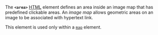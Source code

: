 The **`<area>`** [HTML](https://developer.mozilla.org/en-US/docs/Web/HTML) element defines an area inside an image map that has predefined clickable areas. An _image map_ allows geometric areas on an image to be associated with hypertext link.

This element is used only within a [`map`](map!) element.
